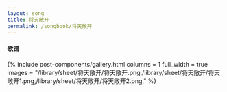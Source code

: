 ```yaml
---
layout: song
title: 将天敞开
permalink: /songbook/将天敞开
---
```


#### 歌谱

{% include post-components/gallery.html
    columns = 1
    full_width = true
    images = "/library/sheet/将天敞开/将天敞开.png,/library/sheet/将天敞开/将天敞开1.png,/library/sheet/将天敞开/将天敞开2.png,"
%}
